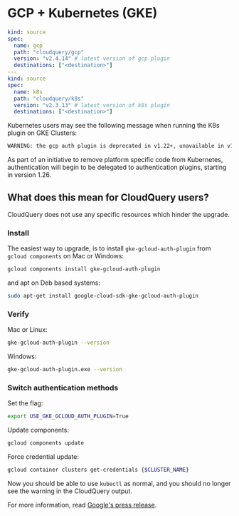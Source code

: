 # GCP + Kubernetes (GKE)

```yaml
kind: source
spec:
  name: gcp
  path: "cloudquery/gcp"
  version: "v2.4.14" # latest version of gcp plugin
  destinations: ["<destination>"]
---
kind: source
spec:
  name: k8s
  path: "cloudquery/k8s"
  version: "v2.3.13" # latest version of k8s plugin
  destinations: ["<destination>"]
```

Kubernetes users may see the following message when running the K8s plugin on GKE Clusters:

```bash
WARNING: the gcp auth plugin is deprecated in v1.22+, unavailable in v1.26+; use gcloud instead.
```

As part of an initiative to remove platform specific code from Kubernetes, authentication will begin to be delegated to authentication plugins, starting in version 1.26.

## What does this mean for CloudQuery users?

CloudQuery does not use any specific resources which hinder the upgrade.

### Install

The easiest way to upgrade, is to install `gke-gcloud-auth-plugin` from `gcloud components` on Mac or Windows:

```bash
gcloud components install gke-gcloud-auth-plugin
```

and apt on Deb based systems:

```bash
sudo apt-get install google-cloud-sdk-gke-gcloud-auth-plugin
```

### Verify

Mac or Linux:

```bash
gke-gcloud-auth-plugin --version
```

Windows:

```bash
gke-gcloud-auth-plugin.exe --version
```

### Switch authentication methods

Set the flag:

```bash
export USE_GKE_GCLOUD_AUTH_PLUGIN=True
```

Update components:

```bash
gcloud components update
```

Force credential update:

```bash
gcloud container clusters get-credentials {$CLUSTER_NAME}
```

Now you should be able to use `kubectl` as normal, and you
should no longer see the warning in the CloudQuery output.

For more information, read [Google's press release](https://cloud.google.com/blog/products/containers-kubernetes/kubectl-auth-changes-in-gke).
